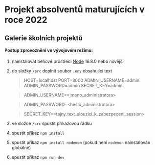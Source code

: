 # Projekt absolventů maturujících v roce 2022

## Galerie školních projektů

#### Postup zprovoznění ve vývojovém režimu:
1. nainstalovat běhové prostředí [Node](https://nodejs.org/en/) 16.8.0 nebo novější
2. do složky `/src` doplnit soubor `.env` obsahující text

    > HOST=localhost
    > PORT=8000
    > ADMIN_USERNAME=admin
    > ADMIN_PASSWORD=admin
    > SECRET_KEY=admin

    > ADMIN_USERNAME=<jmeno_administratora>
    
    > ADMIN_PASSWORD=<heslo_administratora>
    
    > SECRET_KEY=<tajny_text_slouzici_k_zabezpeceni_session>
    
3. ve složce `/src` spustit příkazovou řádku
4. spustit příkaz `npm install`
5. spustit příkaz `npm install nodemon` (pokud není `nodemon` nainstalován globálně)
6. spustit příkaz `npm run dev`

